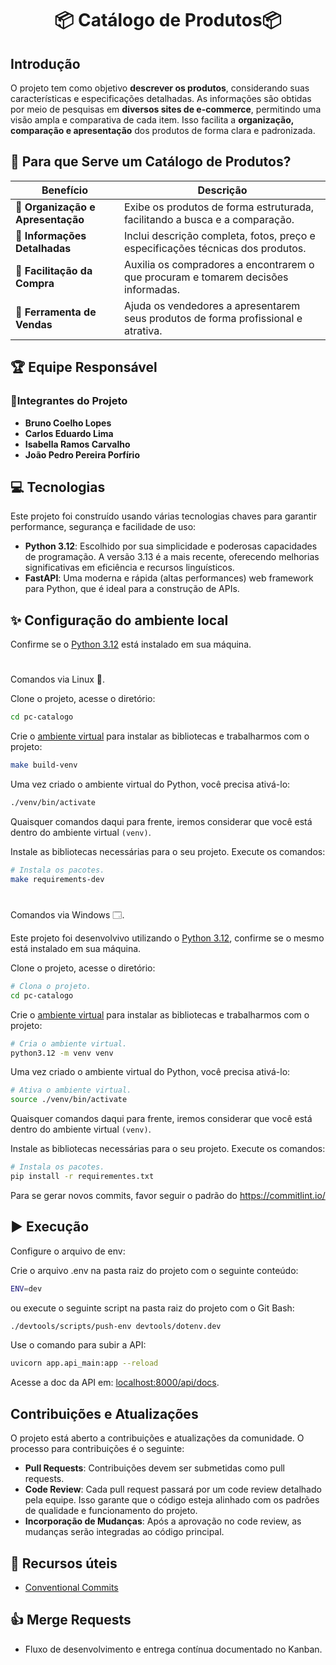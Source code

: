 <div align="center">
  <h1>📦 Catálogo de Produtos📦 </h1>
</div>

## Introdução

O projeto tem como objetivo **descrever os produtos**, considerando suas características e especificações detalhadas. As informações são obtidas por meio de pesquisas em **diversos sites de e-commerce**, permitindo uma visão ampla e comparativa de cada item. Isso facilita a **organização, comparação e apresentação** dos produtos de forma clara e padronizada.

## 🎯 Para que Serve um Catálogo de Produtos?

| Benefício                         | Descrição                                                                          |
| --------------------------------- | ---------------------------------------------------------------------------------- |
| **📁 Organização e Apresentação** | Exibe os produtos de forma estruturada, facilitando a busca e a comparação.        |
| **📑 Informações Detalhadas**     | Inclui descrição completa, fotos, preço e especificações técnicas dos produtos.    |
| **🛒 Facilitação da Compra**      | Auxilia os compradores a encontrarem o que procuram e tomarem decisões informadas. |
| **💼 Ferramenta de Vendas**       | Ajuda os vendedores a apresentarem seus produtos de forma profissional e atrativa. |

## 🏆 Equipe Responsável

### 👤Integrantes do Projeto

- **Bruno Coelho Lopes**
- **Carlos Eduardo Lima**
- **Isabella Ramos Carvalho**
- **João Pedro Pereira Porfírio**

## 💻 Tecnologias

Este projeto foi construído usando várias tecnologias chaves para garantir performance, segurança e facilidade de uso:

- **Python 3.12**: Escolhido por sua simplicidade e poderosas capacidades de programação. A versão 3.13 é a mais recente, oferecendo melhorias significativas em eficiência e recursos linguísticos.
- **FastAPI**: Uma moderna e rápida (altas performances) web framework para Python, que é ideal para a construção de APIs.

## ✨ Configuração do ambiente local

Confirme se o [Python 3.12](https://docs.python.org/3.12/) está instalado em sua máquina.

#

Comandos via Linux 🐧.

Clone o projeto, acesse o diretório:

```sh
cd pc-catalogo
```

Crie o [ambiente virtual](https://docs.python.org/3.12/tutorial/venv.html)
para instalar as bibliotecas e trabalharmos com o projeto:

```sh
make build-venv
```

Uma vez criado o ambiente virtual do Python, você precisa ativá-lo:

```sh
./venv/bin/activate
```

Quaisquer comandos daqui para frente, iremos considerar que você está dentro
do ambiente virtual `(venv)`.

Instale as bibliotecas necessárias para o seu projeto. Execute os comandos:

```sh
# Instala os pacotes.
make requirements-dev
```

#

Comandos via Windows 🗔.

Este projeto foi desenvolvivo utilizando o [Python 3.12](https://docs.python.org/3.12/), confirme se o mesmo está instalado em sua máquina.

Clone o projeto, acesse o diretório:

```sh
# Clona o projeto.
cd pc-catalogo
```

Crie o [ambiente virtual](https://docs.python.org/3.12/tutorial/venv.html)
para instalar as bibliotecas e trabalharmos com o projeto:

```sh
# Cria o ambiente virtual.
python3.12 -m venv venv
```

Uma vez criado o ambiente virtual do Python, você precisa ativá-lo:

```sh
# Ativa o ambiente virtual.
source ./venv/bin/activate
```

Quaisquer comandos daqui para frente, iremos considerar que você está dentro
do ambiente virtual `(venv)`.

Instale as bibliotecas necessárias para o seu projeto. Execute os comandos:

```sh
# Instala os pacotes.
pip install -r requirementes.txt
```

Para se gerar novos commits, favor seguir o padrão do https://commitlint.io/

## ▶️ Execução

Configure o arquivo de env:

Crie o arquivo .env na pasta raiz do projeto com o seguinte conteúdo:

```bash
ENV=dev
```

ou execute o seguinte script na pasta raiz do projeto com o Git Bash:

```bash
./devtools/scripts/push-env devtools/dotenv.dev
```

Use o comando para subir a API:

```bash
uvicorn app.api_main:app --reload
```

Acesse a doc da API em: [localhost:8000/api/docs](http://0.0.0.0:8000/api/docs).

## Contribuições e Atualizações

O projeto está aberto a contribuições e atualizações da comunidade. O processo para contribuições é o seguinte:

- **Pull Requests**: Contribuições devem ser submetidas como pull requests.
- **Code Review**: Cada pull request passará por um code review detalhado pela equipe. Isso garante que o código esteja alinhado com os padrões de qualidade e funcionamento do projeto.
- **Incorporação de Mudanças**: Após a aprovação no code review, as mudanças serão integradas ao código principal.

## 📖 Recursos úteis

- [Conventional Commits](https://www.conventionalcommits.org)

## 👍 Merge Requests

- Fluxo de desenvolvimento e entrega contínua documentado no Kanban.
